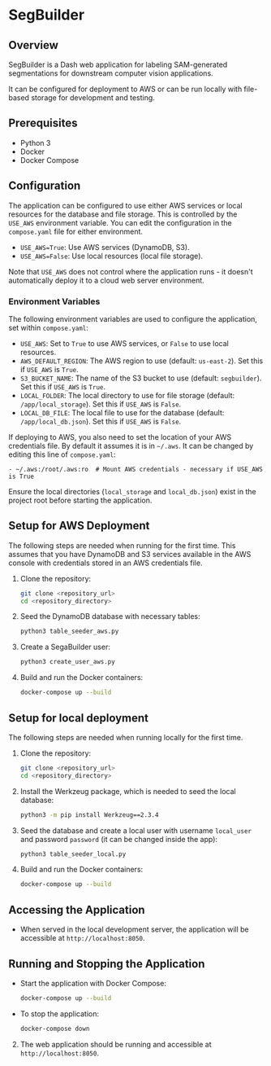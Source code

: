 # SegBuilder

## Overview

SegBuilder is a Dash web application for labeling SAM-generated segmentations for downstream computer vision applications.

It can be configured for deployment to AWS or can be run locally with file-based storage for development and testing.

## Prerequisites

- Python 3
- Docker
- Docker Compose

## Configuration

The application can be configured to use either AWS services or local resources for the database and file storage. This is controlled by the `USE_AWS` environment variable. You can edit the configuration in the `compose.yaml` file for either environment.

- `USE_AWS=True`: Use AWS services (DynamoDB, S3).
- `USE_AWS=False`: Use local resources (local file storage).

Note that `USE_AWS` does not control where the application runs - it doesn't automatically deploy it to a cloud web server environment.

### Environment Variables

The following environment variables are used to configure the application, set within `compose.yaml`:

- `USE_AWS`: Set to `True` to use AWS services, or `False` to use local resources.
- `AWS_DEFAULT_REGION`: The AWS region to use (default: `us-east-2`). Set this if `USE_AWS` is `True`.
- `S3_BUCKET_NAME`: The name of the S3 bucket to use (default: `segbuilder`). Set this if `USE_AWS` is `True`.
- `LOCAL_FOLDER`: The local directory to use for file storage (default: `/app/local_storage`). Set this if `USE_AWS` is `False`.
- `LOCAL_DB_FILE`: The local file to use for the database (default: `/app/local_db.json`). Set this if `USE_AWS` is `False`.

If deploying to AWS, you also need to set the location of your AWS credentials file. By default it assumes it is in `~/.aws`. It can be changed by editing this line of `compose.yaml`:

```
- ~/.aws:/root/.aws:ro  # Mount AWS credentials - necessary if USE_AWS is True
```

Ensure the local directories (`local_storage` and `local_db.json`) exist in the project root before starting the application.




## Setup for AWS Deployment

The following steps are needed when running for the first time. This assumes that you have DynamoDB and S3 services available in the AWS console with credentials stored in an AWS credentials file.

1. Clone the repository:
    ```sh
    git clone <repository_url>
    cd <repository_directory>
    ```

2. Seed the DynamoDB database with necessary tables:

    ```sh
    python3 table_seeder_aws.py
    ```

3. Create a SegaBuilder user:
    ```sh
    python3 create_user_aws.py
    ```

4. Build and run the Docker containers:
    ```sh
    docker-compose up --build
    ```

## Setup for local deployment

The following steps are needed when running locally for the first time. 

1. Clone the repository:
    ```sh
    git clone <repository_url>
    cd <repository_directory>
    ```
2. Install the Werkzeug package, which is needed to seed the local database:
    ```sh
    python3 -m pip install Werkzeug==2.3.4
    ```

3. Seed the database and create a local user with username `local_user` and password `password` (it can be changed inside the app):
    ```sh
    python3 table_seeder_local.py
    ```

4. Build and run the Docker containers:
    ```sh
    docker-compose up --build
    ```

## Accessing the Application

- When served in the local development server, the application will be accessible at `http://localhost:8050`.

## Running and Stopping the Application

- Start the application with Docker Compose:
    ```sh
    docker-compose up --build
    ```
- To stop the application:
    ```sh
    docker-compose down
    ```

2. The web application should be running and accessible at `http://localhost:8050`.
